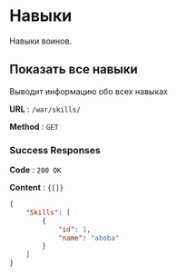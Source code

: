 # Навыки

Навыки воинов.

## Показать все навыки

Выводит информацию обо всех навыках

**URL** : `/war/skills/`

**Method** : `GET`

### Success Responses

**Code** : `200 OK`

**Content** : `{[]}`

```json
{
    "Skills": [
        {
            "id": 1,
            "name": "aboba"
        }
    ]
}
```